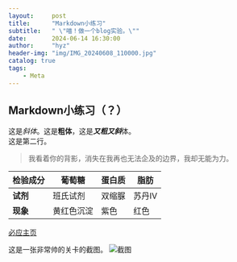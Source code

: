 ```yaml
---
layout:     post
title:      "Markdown小练习"
subtitle:   " \"喵！做一个blog实验。\""
date:       2024-06-14 16:30:00
author:     "hyz"
header-img: "img/IMG_20240608_110000.jpg"
catalog: true
tags:
    - Meta
---
```


## Markdown小练习（？）
这是*斜体*。这是**粗体**，这是***又粗又斜***体。<br>
这是第二行。
>我看着你的背影，消失在我再也无法企及的边界，我却无能为力。<br>

| **检验成分** | 葡萄糖   | 蛋白质 | 脂肪  |
| -------- | ----- | --- | --- |
| **试剂**   | 班氏试剂  | 双缩脲 | 苏丹Ⅳ |
| **现象**   | 黄红色沉淀 | 紫色  | 红色  |

[必应主页](bing.com)

这是一张非常帅的关卡的截图。
![截图](https://vip.helloimg.com/i/2024/06/14/666c00e02d904.jpg"title")
